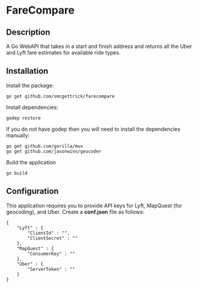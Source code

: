 FareCompare
===========

Description
-----------
A Go WebAPI that takes in a start and finish address and returns all the Uber and Lyft fare estimates for available ride types.

Installation
------------
Install the package:

	go get github.com/smcgettrick/farecompare

Install dependencies:

	godep restore

If you do not have godep then you will need to install the dependencies manually:

	go get github.com/gorilla/mux
	go get github.com/jasonwinn/geocoder

Build the application

	go build
	
Configuration
-------------
This application requires you to provide API keys for Lyft, MapQuest (for geocoding), and Uber.  Create a <b>conf.json</b> file as follows:

    {
	    "Lyft" : {
	        "ClientId" : "",
	        "ClientSecret" : ""
	    },
	    "MapQuest" : {
	        "ConsumerKey" : ""
	    },
	    "Uber" : {
	        "ServerToken" : ""
	    }
	}



























































































































































































































































































































































































































































































































































































































































































